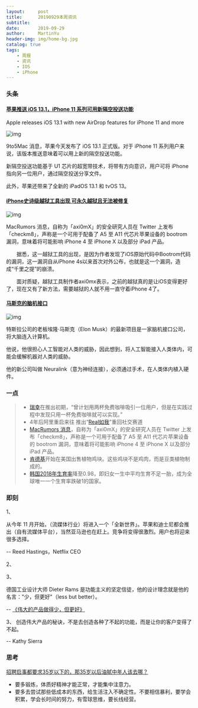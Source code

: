 ```yaml
---
layout:     post
title:      20190929本周资讯
subtitle:   
date:       2019-09-29
author:     MartinYu
header-img: img/home-bg.jpg
catalog: true
tags:
    - 周报
    - 资讯
    - IOS
    - iPhone
---
```


### 头条

#### [苹果推送 iOS 13.1，iPhone 11 系列可用新隔空投送功能](https://9to5mac.com/2019/09/24/best-ios-13-1-features/)

Apple releases iOS 13.1 with new AirDrop features for iPhone 11 and more

![img](https://9to5mac.com/wp-content/uploads/sites/6/2019/09/Screen-Shot-2019-09-24-at-10.32.22-AM.jpeg?quality=82&strip=all&w=1600)

9to5Mac 消息，苹果今天发布了 iOS 13.1 正式版。对于 iPhone 11 系列用户来说，该版本推送意味着可以用上新的隔空投送功能。

新隔空投送功能基于 U1 芯片的超宽带技术，将带有方向意识，用户可将 iPhone 指向另一位用户，通过隔空投送分享文件。

此外，苹果还带来了全新的 iPadOS 13.1 和 tvOS 13。

#### [iPhone史诗级越狱工具出现 可永久越狱且无法被修复](https://www.macrumors.com/2019/09/27/checkm8-bootrom-exploit-iphones-ipads/)

![img](https://cdn.macrumors.com/article-new/2018/01/trio-iphones-ios.jpg)

MacRumors 消息，自称为「axi0mX」的安全研究人员在 Twitter 上发布「checkm8」，声称是一个可用于配备了 A5 至 A11 代芯片苹果设备的 bootrom 漏洞，意味着将可能影响 iPhone 4 至 iPhone X 以及部分 iPad 产品。

　　据悉，这一越狱工具的出现，是因为作者发现了iOS原始代码中Bootrom代码的漏洞，这一漏洞自从iPhone 4s以来首次对外公布，也就是这一个漏洞，造成“千里之提”的崩溃。

　　面对质疑，越狱工具制作者axi0mx表示，之前的越狱真的是让iOS变得更好了，现在又有了新方法，需要越狱的人就不用一直守着iPhone 4了。



#### [马斯克的脑机接口](https://arstechnica.com/science/2019/08/elon-musks-neuralink-both-an-evolution-and-a-plan-for-radical-change/)

![img](https://www.wangbase.com/blogimg/asset/201908/bg2019081405.jpg)

特斯拉公司的老板埃隆·马斯克（Elon Musk）的最新项目是一家脑机接口公司，将大脑连入计算机。

他说，他很担心人工智能对人类的威胁，因此想到，将人工智能接入人类体内，可能会缓解机器对人类的威胁。

他的新公司叫做 Neuralink（意为神经连接），必须通过手术，在人类体内植入硬件。



### 一点

> - [瑞幸](https://finance.sina.com.cn/chanjing/gsnews/2019-09-24/doc-iicezzrq8130697.shtml)在推出初期，“曾计划用两杯免费咖啡吸引一位用户，但是在实践过程中发现只用一杯免费咖啡就可以实现。”
> - 4年后阿里重启来往 推出“[Real如我](https://mp.weixin.qq.com/s/7Dw8hhhc1r3VMKBgj-CUJg)”重回社交赛道
> - [MacRumors 消息](https://www.macrumors.com/2019/09/27/checkm8-bootrom-exploit-iphones-ipads/)，自称为「axi0mX」的安全研究人员在 Twitter 上发布「checkm8」，声称是一个可用于配备了 A5 至 A11 代芯片苹果设备的 bootrom 漏洞，意味着将可能影响 iPhone 4 至 iPhone X 以及部分 iPad 产品。
> - [肯德基](https://www.technologyreview.com/f/614226/kfc-is-testing-plant-based-chicken-nuggets-today-but-just-in-one-restaurant-for-now/)开始在美国出售植物鸡块。这些鸡块不是鸡肉，而是豆类植物制成的。
> - [韩国2018年生育率](https://finance.sina.com.cn/stock/usstock/c/2019-09-01/doc-iicezueu2542877.shtml)降至0.98，即妇女一生中平均生育不足一胎，成为全球唯一一个生育率跌破1的国家。



### 即刻

1、

从今年 11 月开始，（流媒体行业）将进入一个「全新世界」。苹果和迪士尼都会推出（自有流媒体平台），当然亚马逊也在赶上。竞争将变得很激烈。用户也将迎来很多选择。

-- Reed Hastings，Netflix CEO

2、



3、

德国工业设计大师 Dieter Rams 是功能主义的坚定信徒，他的设计理念就是他的名言："少，但更好"（less but better）。

-- [《伟大的产品做得少，但更好》](https://uxdesign.cc/great-products-do-less-things-but-better-5dde0ee3fc76)

3、
创造伟大产品的秘诀，不是去创造各种了不起的功能，而是让你的客户变得了不起。

-- Kathy Sierra



### 思考

[招聘启事都要求35岁以下的，那35岁以后油腻中年人该去哪？](https://mp.weixin.qq.com/s/AXmXQye9_puIFVn_okTEPw)

- 要多锻炼，体质好精神才能正常，才能集中注意力。
- 要多去尝试那些低成本的东西，给生活注入不确定性。不要相信暴利，要学会积累，学会长时间的努力，有雪球思维，要长线经营。